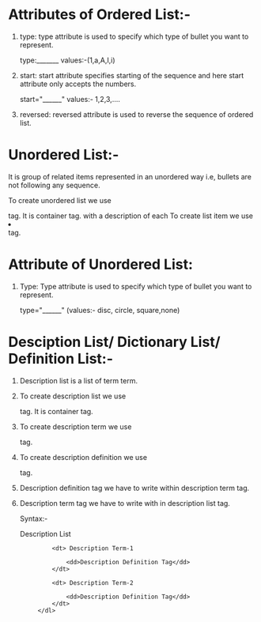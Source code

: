# Attributes of Ordered List:-
1. type: type attribute is used to specify which type of bullet you want to represent.

    type:_______      values:-(1,a,A,I,i)

2. start: start attribute specifies starting of the sequence and here start attribute only accepts the numbers.

    start="______"      values:- 1,2,3,....

3. reversed: reversed attribute is used to reverse the sequence of ordered list.


# Unordered List:- 
  It is group of related items represented in an unordered way i.e, bullets are not following any sequence.

  To create unordered list we use <ul></ul> tag. It is container tag.
with a description of each
  To create list item we use <li></li> tag.

# Attribute of Unordered List: 
1. Type: Type attribute is used to specify which type of bullet you want to represent.

    type="______"     (values:- disc, circle, square,none)



# Desciption List/ Dictionary List/ Definition List:-
1. Description list is a list of term  term.
2. To create description list we use <dl></dl> tag. It is container tag.
3. To create description term we use <dt></dt> tag. 
4. To create description definition we use <dd></dd> tag.
5. Description definition tag we have to write within description term tag.
6. Description term tag we have to write with in description list tag. 

    Syntax:- 
            <dl> Description List

                <dt> Description Term-1

                    <dd>Description Definition Tag</dd>
                </dt>

                <dt> Description Term-2
                
                    <dd>Description Definition Tag</dd>
                </dt>
            </dl>